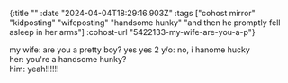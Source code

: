 {:title ""
 :date "2024-04-04T18:29:16.903Z"
 :tags ["cohost mirror" "kidposting" "wifeposting" "handsome hunky" "and then he promptly fell asleep in her arms"]
 :cohost-url "5422133-my-wife-are-you-a-p"}

my wife: are you a pretty boy? yes yes
2 y/o: no, i hanome hucky  
her: you're a handsome hunky?  
him: yeah!!!!!!
